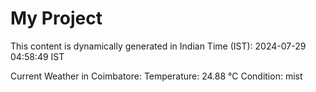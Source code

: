 # My Project

This content is dynamically generated in Indian Time (IST): 2024-07-29 04:58:49 IST


Current Weather in Coimbatore:
Temperature: 24.88 °C
Condition: mist
